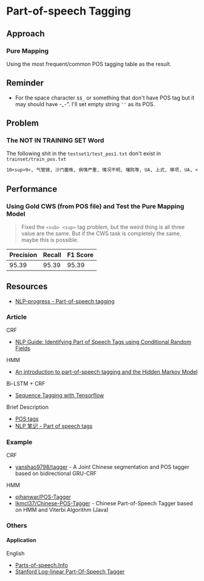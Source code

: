 # Part-of-speech Tagging

## Approach

### Pure Mapping

Using the most frequent/common POS tagging table as the result.

## Reminder

* For the space character `$$_` or something that don't have POS tag but it may should have -_-". I'll set empty string `''` as its POS.

## Problem

### The NOT IN TRAINING SET Word

The following shit in the `testset1/test_pos1.txt` don't exist in `trainset/train_pos.txt`

```txt
10<sup>9<, 气管镜, 沙门菌株, 病情严重, 情况不明, 噻肟等, UA, 上式, 移项, UA, <sup>+, <sup>-, 五日, 风, 尖型, CCMD, Syndrome, 发病史, gllop, rhythm, P<sub>2<, 叉, 夹角, 夹角, 落入, 气陷, 补偿, 气道插管, 保暖箱, 发出报警, 盖, 数层, 布, 褥垫, 小流量, 血淋巴细胞, 丽, 华松, 惠珍, 非典型肺炎, 附6, 188, 188, pneumococcal, 铁锈色, 球状带, 状带, 中间层, 酮, 诸类, 羟, cytochrome, 超家族, 低密度, 条件者, 脱敏疗法, FMR, 发生变化, 传至, 时则, 传至, 时则, 缩减, 所携有, FMR, X染色体, 突变型, FMR, 突变型, FMR, 变化趋势, 缩减, 尚受, FMR, FMR, 定型化, 抽象思维, 性别差异, 流向, 流向, 静力, 流向, 剥, 叶间, 误伤, 粟粒, 积德, 122, 122, 保管, trachomatis, 滤泡性, 睑内翻, 睫毛, 经常性, 测者, 测处, 直角, 化学品, 可意料者, 消炎, 止痛药, 鸡胚羊膜腔, 阴转率, 泻药, 吐蛔虫, 碘酪氨酸, 侵扰, 侵害, 蛲虫病, enterobisis, 树芽, 珠样, 固有层, 相伴, 痒, 秃发, 脱发, 宽窄, 矮胖型, 封底, 彩图, 向内, 瘦长形, 封底, 彩图, 豚鼠, 荧光法, 阿拉斯加, 调查报告, 62, Ziegler, 84, 爱阿华州, 结果显示, 补充剂, 抗HBsAg, 酶标, 缩微版, 开具, 开具, 世界大战, 士兵们, 那时, 神经症, 那时, 战争, 平时期, 应激物, traumatic, stress, reserve, ERV, 闭陷, 谷草, 谷丙转氨酶, 几型, 颈面型放线菌, 胸部型放线菌, 腹部型放线菌, 皮肤型放线菌, 脑型放线菌, 放线菌性, 足菌病, 查血沉, 外斐, 抗溶血素链球菌, 精氨酸琥珀酸, 分别为, 515, PaCO<sub>2<, 从事, 从中, 得益, obstructive, 其实不然, 打鼾, 打鼾, 过去史, 前角, 中继站, 初级, 葡萄簇型, 粗暴, 肤色, 抽泣, 30秒, 疫情报告, 牛乳钙, 后下部, 冠状窦口, 右移位, Yokoyama, 脑叶, 脑叶, 篇幅, 细述, 简述, 甘油盐水, 积分子, 铁丝, 圈样, 核碎片, 苏木素, 病变者, 五年, 检查台, 台边, 疑诊, ABO血型, ABO血型, AB型, 析出, 摄水量, 尿胱氨酸, 应妩, 规程, 南京, 东南大学, 725, 内化, 谈论, 自由, 公正, 价值观, 张嘴, 含氯, 熏蒸, 有效氯, m<sup>3<, 含氯, 开门, streptococcal, pharyngitis, 磷脂酰甘油, 吸出液, 微泡计数法, 清洗液, 气泡, 大气泡, 排泄率, 血CO<sub>2<, 指着, 数3, 4件, 从头, 报出, 数1, 后来, 相加, 相加, 库, 盛行, MUD, 移除, MUD, 移植者, 菲薄, 菲薄, 毛细毛细血管瘤, 手背, 鼻腔黏膜, 指压, 电凝法, immune, 异己, 一般而言, 变态反应性, vibration, duodenalulcer, gastriculcer, 胃穿孔, 间区, 同胃镜, 遭遇, 目睹, 杀人, 战斗, 肺总量, TLC, VC, conventional, mechanical, 兼用型, ，也, PCV, ，也, assist, 带动, 道正压, patient, triggered, PTV, assist, intermittent, synchronised, intermittent, intermittent, 示意, 同一种, 独特性, 有别于, 其他型, 链反应, 温抗, AIHA者, 植入体, 食道, Mahan, 外周动脉, 矢状窦, <sub>4, 转铁蛋白, 楊, 丙昂, 执民, CO<sub>2<, 2.24, 症候群, sulfasalazine, 神经体液, 耽搁, 胃隐窝, 肾漏型, 普遍认为, α1-AT, 蛋白溶解酶, α1-AT, 蛋白溶解酶, 肺组织蛋白, CD3, <sup>+<, 后仰, 肾窝, 肾下垂, 肾下垂, 从来, 大概, 广泛应用, 围生, 多囊性, 发育不良, 多系, 肾下, 跨于, 之上, 男女比例, 一家, 几代, 尚待, CCMD, 垂体激素, m<sup>2<, 24h, 流应, 反流液, 数厘米, 一段, 面呈, 针尖状, 点影, 来回, 艳萍, 娟, .1988, 324, 324, 三核苷酸, 52, 精通, 主治医师, 麻醉科, 监护室, 本科, 麻醉科, 普外科, 放射科, 轮转, 毕业, 专业化, 床位, 护士长, 护师, 护士长, 职责, 运转, 配有, 工程师, 维修, 保养, 姊妹, 姊妹, 等臂, i, 荧光法, 交界线, 荧光带, 小钡条胶囊, 通过时间, 胜利, 给氧法, 维生素B<sub>1<, 肝胆系统, 硫胺素, 核对, 奚, 容平, cagA, vacA, 提问, 问答, 好奇性, 谈论, 果, 外在, 动物园, 脑出, 动静脉畸形, 多棘, 耳源性, 穿通, 最适, 温抗体, 冷抗体, IgG<sub>1<, IgG<sub>3<, IgG<sub>2<, IgG<sub>4<, 最适, 最适, 亚临床型, 乙患者, 血浆中因子, 炎型, 不符, 布鲁菌病, 肺吸虫, 相蛋白, 乳酸盐, 因子a, 子区, 598, 602, 尽少, 当事, 知情, 鼠伤寒沙门菌肠炎, propranolol, 氧需量, 阿替洛尔, atenolol, 美托洛尔, metoprolol, 品, 排泄性, 纵轴, 相交, 总阴, undetermined, anion, UA, 无机硫, 无机磷, 间液, Ca<sup>2+<, 细胞内液, 细胞内液, K<sup>+<, Ca<sup>2+<, Mg<sup>2+<, Na<sup>+<, K<sup>+<, 胶质错构瘤, 星形细胞瘤, 非钙化, 半透明肿瘤, 桑葚样, 色素缺失斑, 小眼球, 突眼, 磷酸吡哆醛, B<sub>6<, B<sub>6<, B<sub>6<, 少女, 两端, missense, mutation, 红细胞增多症, UA, 阳, UA-UC, 阳, Na<sup>+<, Cl<sup>-<, 拿走, 钱物, 偷别, 外出, 行窃, 行窃, 行窃, 违法, 总容量, 香精, 薄荷, 氨水, 胡椒粉, pharmacokinetics, 药效学, pharmacodynamics, 小肠结肠炎, 马富西, 萎靡不振, 快感, 小儿胰腺炎, 1个, 消散性, 胆管炎, 诺如病毒, 血尿素, 血尿素, 柏油样, 停留, 停留, 清除术, 限局性, 测温, 肛表, 监护室, 综合性, NaHCO<sub>3<, 前进方向, 探及, 由上而下, <sup>2, 缓解者, 刮取物, 抽吸液, 查多克, Chaddock, 专心, 听讲, 做事, 虎头蛇尾, 拖拉, 动机, 反义核苷, 相容, 规范性, 大室, 单纯房, 红细胞增多症, 收缩因子, 亚临床型, 眼角, 入脑量, 首量, 注速, 紫癜肾炎, 第5对, 5<sub>P<, 第5号, 5<sub>P<, sub>-, 0.01%, Peterson, Stakey, ∶1, 庆云, 0.242%, 组化, isolated, 膨出壁, 低密度, 蛇头样影, 蛇头样, 磷脂类, 堵闭, 调节性, CD4<sup>+<, 单细胞, 滑膜成纤维, E<sub>2<, 瀑布, 状体炎, 请, 弛缓性, 软瘫, 时肺, 内动, CcO2, CaO2, CcO2, CvO2, 可吸, 简略, PaO<sub>2<, 双氢克尿塞, 肝功, 抚养者, 清晰度, 出生史, 家庭史, 伸面, 腰椎脊, 铁一, 科学技术, 横结肠, 横结肠, 截断征, 轮廓不清, 肝肿大, 酮, 心肌灌注扫描, 心肌灌注不良, 冠状血管, 视乳头水肿, 较长, 主征, 四类, bFGF, 幼儿型, 染色体显性, 泌尿外科, 脓肿液, 癌瘤
```

## Performance

### Using Gold CWS (from POS file) and Test the Pure Mapping Model

> Fixed the `<sub> <sup>` tag problem, but the weird thing is all three value are the same. But if the CWS task is completely the same, maybe this is possible.

| Precision | Recall | F1 Score |
| --------- | ------ | -------- |
| 95.39     | 95.39  | 95.39    |

## Resources

* [NLP-progress - Part-of-speech tagging](http://nlpprogress.com/english/part-of-speech_tagging.html)

### Article

CRF

* [NLP Guide: Identifying Part of Speech Tags using Conditional Random Fields](https://medium.com/analytics-vidhya/pos-tagging-using-conditional-random-fields-92077e5eaa31)

HMM

* [An introduction to part-of-speech tagging and the Hidden Markov Model](https://www.freecodecamp.org/news/an-introduction-to-part-of-speech-tagging-and-the-hidden-markov-model-953d45338f24/)

Bi-LSTM + CRF

* [Sequence Tagging with Tensorflow](https://guillaumegenthial.github.io/sequence-tagging-with-tensorflow.html)

Brief Description

* [POS tags](https://www.sketchengine.eu/pos-tags/)
* [NLP 笔记 - Part of speech tags](http://www.shuang0420.com/2017/02/24/NLP%20%E7%AC%94%E8%AE%B0%20-%20Part%20of%20speech%20tags/)

### Example

CRF

* [yanshao9798/tagger](https://github.com/yanshao9798/tagger) - A Joint Chinese segmentation and POS tagger based on bidirectional GRU-CRF

HMM

* [pjhanwar/POS-Tagger](https://github.com/pjhanwar/POS-Tagger)
* [lkmcl37/Chinese-POS-Tagger](https://github.com/lkmcl37/Chinese-POS-Tagger) - Chinese Part-of-Speech Tagger based on HMM and Viterbi Algorithm (Java)

### Others

#### Application

English

* [Parts-of-speech.Info](https://parts-of-speech.info/)
* [Stanford Log-linear Part-Of-Speech Tagger](https://nlp.stanford.edu/software/tagger.html)
